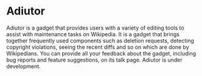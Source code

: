 # Adiutor

Adiutor is a gadget that provides users with a variety of editing tools to assist with maintenance tasks on Wikipedia. It is a gadget that brings together frequently used components such as deletion requests, detecting copyright violations, seeing the recent diffs and so on which are done by Wikipedians. You can provide all your feedback about the gadget, including bug reports and feature suggestions, on its talk page. Adiutor is under development.
